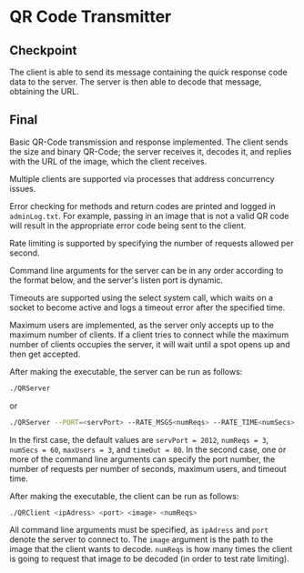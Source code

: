 # QR Code Transmitter

## Checkpoint

The client is able to send its message containing the quick response code data to the server. The server is then able to decode that message, obtaining the URL.

## Final

Basic QR-Code transmission and response implemented. The client sends the size and binary QR-Code; the server receives it, decodes it, and replies with the URL of the image, which the client receives.

Multiple clients are supported via processes that address concurrency issues.

Error checking for methods and return codes are printed and logged in `adminLog.txt`. For example, passing in an image that is not a valid QR code will result in the appropriate error code being sent to the client.

Rate limiting is supported by specifying the number of requests allowed per second.

Command line arguments for the server can be in any order according to the format below, and the server's listen port is dynamic.

Timeouts are supported using the select system call, which waits on a socket to become active and logs a timeout error after the specified time.

Maximum users are implemented, as the server only accepts up to the maximum number of clients. If a client tries to connect while the maximum number of clients occupies the server, it will wait until a spot opens up and then get accepted.

After making the executable, the server can be run as follows:

```bash
./QRServer
```
or
```bash
./QRServer --PORT=<servPort> --RATE_MSGS<numReqs> --RATE_TIME<numSecs> --MAX_USERS<maxUsers> --TIMEOUT<timeOut>
```

In the first case, the default values are `servPort = 2012`, `numReqs = 3`, `numSecs = 60`, `maxUsers = 3`, and `timeOut = 80`. In the second case, one or more of the command line arguments can specify the port number, the number of requests per number of seconds, maximum users, and timeout time.

After making the executable, the client can be run as follows:

```bash
./QRClient <ipAdress> <port> <image> <numReqs>
```

All command line arguments must be specified, as `ipAdress` and `port` denote the server to connect to. The `image` argument is the path to the image that the client wants to decode. `numReqs` is how many times the client is going to request that image to be decoded (in order to test rate limiting).
